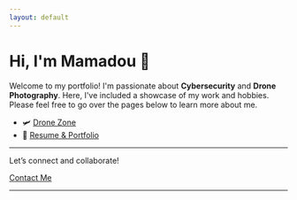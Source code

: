 ```yaml
---
layout: default
---
```


# Hi, I'm Mamadou 👋

Welcome to my portfolio! I'm passionate about **Cybersecurity** and **Drone Photography**. Here, I've included a showcase of my work and hobbies. Please feel free to go over the pages below to learn more about me.

- 🛩️ [Drone Zone](./DroneZone.md)
- 💼 [Resume & Portfolio](./resume.md)

---


Let’s connect and collaborate!

[Contact Me](contactme@mamadouseck.com)

---
